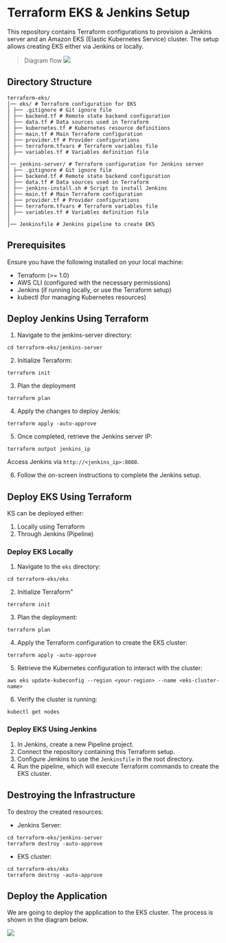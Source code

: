 # Terraform EKS & Jenkins Setup

This repository contains Terraform configurations to provision a Jenkins server and an Amazon EKS (Elastic Kubernetes Service) cluster. The setup allows creating EKS either via Jenkins or locally.

> Diagram flow
> ![](https://github.com/user-attachments/assets/a6f927b8-ad9c-403b-9674-d23cb4eff425)

## Directory Structure

```
terraform-eks/
│── eks/ # Terraform configuration for EKS
│ ├── .gitignore # Git ignore file
│ ├── backend.tf # Remote state backend configuration
│ ├── data.tf # Data sources used in Terraform
│ ├── kubernetes.tf # Kubernetes resource definitions
│ ├── main.tf # Main Terraform configuration
│ ├── provider.tf # Provider configurations
│ ├── terraform.tfvars # Terraform variables file
│ ├── variables.tf # Variables definition file
│
│── jenkins-server/ # Terraform configuration for Jenkins server
│ ├── .gitignore # Git ignore file
│ ├── backend.tf # Remote state backend configuration
│ ├── data.tf # Data sources used in Terraform
│ ├── jenkins-install.sh # Script to install Jenkins
│ ├── main.tf # Main Terraform configuration
│ ├── provider.tf # Provider configurations
│ ├── terraform.tfvars # Terraform variables file
│ ├── variables.tf # Variables definition file
│
│── Jenkinsfile # Jenkins pipeline to create EKS
```

## Prerequisites

Ensure you have the following installed on your local machine:

-   Terraform (>= 1.0)
-   AWS CLI (configured with the necessary permissions)
-   Jenkins (if running locally, or use the Terraform setup)
-   kubectl (for managing Kubernetes resources)

## Deploy Jenkins Using Terraform

1. Navigate to the jenkins-server directory:

```
cd terraform-eks/jenkins-server
```

2. Initialize Terraform:

```
terraform init
```

3. Plan the deployment

```
terraform plan
```

4. Apply the changes to deploy Jenkis:

```
terraform apply -auto-approve
```

5. Once completed, retrieve the Jenkins server IP:

```
terraform output jenkins_ip
```

Access Jenkins via `http://<jenkins_ip>:8080`.

6. Follow the on-screen instructions to complete the Jenkins setup.

## Deploy EKS Using Terraform

KS can be deployed either:

1. Locally using Terraform
2. Through Jenkins (Pipeline)

### Deploy EKS Locally

1. Navigate to the `eks` directory:

```
cd terraform-eks/eks
```

2. Initialize Terraform"

```
terraform init
```

3. Plan the deployment:

```
terraform plan
```

4. Apply the Terraform configuration to create the EKS cluster:

```
terraform apply -auto-approve
```

5. Retrieve the Kubernetes configuration to interact with the cluster:

```
aws eks update-kubeconfig --region <your-region> --name <eks-cluster-name>
```

6. Verify the cluster is running:

```
kubectl get nodes
```

### Deploy EKS Using Jenkins

1. In Jenkins, create a new Pipeline project.
2. Connect the repository containing this Terraform setup.
3. Configure Jenkins to use the `Jenkinsfile` in the root directory.
4. Run the pipeline, which will execute Terraform commands to create the EKS cluster.

## Destroying the Infrastructure

To destroy the created resources:

-   Jenkins Server:

```
cd terraform-eks/jenkins-server
terraform destroy -auto-approve
```

-   EKS cluster:

```
cd terraform-eks/eks
terraform destroy -auto-approve
```

## Deploy the Application

We are going to deploy the application to the EKS cluster. The process is shown in the diagram below.

![](https://github.com/user-attachments/assets/d877a38a-bb24-4bdf-a75a-c0f21aa647ba)
